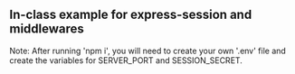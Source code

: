 ## In-class example for express-session and middlewares

Note: After running 'npm i', you will need to create your own '.env' file and create the variables for SERVER_PORT and SESSION_SECRET.
